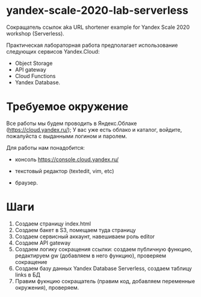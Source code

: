 # yandex-scale-2020-lab-serverless
Сокращатель ссылок aka URL shortener example for Yandex Scale 2020 workshop (Serverless).


Практическая лабораторная работа предполагает использование следующих сервисов Yandex.Cloud:
* Object Storage
* API gateway
* Cloud Functions
* Yandex Database.


# Требуемое окружение

Все работы мы будем проводить в Яндекс.Облаке (https://cloud.yandex.ru/);
У вас уже есть облако и каталог, войдите, пожалуйста с выданными логином и паролем.



Для работы нам понадобится:

* консоль https://console.cloud.yandex.ru/

* текстовый редактор (textedit, vim, etc)

* браузер.


# Шаги 
1. Создаем страницу index.html 
2. Создаем бакет в S3, помещаем туда страницу
3. Создаем сервисный аккаунт, навешиваем роль editor
4. Создаем API gateway
5. Создаем логику сокращения ссылки: создаем публичную функцию, редактируем gw (добавляем в него функцию), проверяем сокращение
6. Создаем базу данных Yandex Database Serverless, создаем таблицу links в БД
7. Правим фукнцию сокращатель (правим код, добавляем переменные окружения), проверяем.

